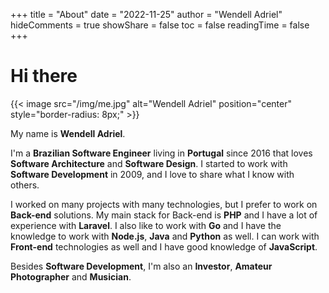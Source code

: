 +++
title = "About"
date = "2022-11-25"
author = "Wendell Adriel"
hideComments = true
showShare = false
toc = false
readingTime = false
+++

# Hi there

{{< image src="/img/me.jpg" alt="Wendell Adriel" position="center" style="border-radius: 8px;" >}}

My name is **Wendell Adriel**.

I'm a **Brazilian Software Engineer** living in **Portugal** since 2016 that loves
**Software Architecture** and **Software Design**. I started to work with **Software Development**
in 2009, and I love to share what I know with others.

I worked on many projects with many technologies, but I prefer to work on **Back-end** solutions.
My main stack for Back-end is **PHP** and I have a lot of experience with **Laravel**.
I also like to work with **Go** and I have the knowledge to work with **Node.js**, **Java** and
**Python** as well. I can work with **Front-end** technologies as well and I have good knowledge
of **JavaScript**.

Besides **Software Development**, I'm also an **Investor**, **Amateur Photographer** and **Musician**.
